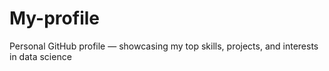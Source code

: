 # My-profile
Personal GitHub profile — showcasing my top skills, projects, and interests in data science
